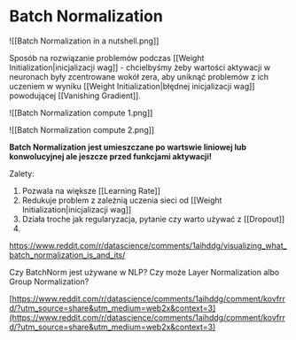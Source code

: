 # Batch Normalization

![[Batch Normalization in a nutshell.png]]

Sposób na rozwiązanie problemów podczas [[Weight Initialization|inicjalizacji wag]] - chcielbyśmy żeby wartości aktywacji w neuronach były zcentrowane wokół zera, aby uniknąć problemów z ich uczeniem w wyniku [[Weight Initialization|błędnej inicjalizacji wag]] powodującej [[Vanishing Gradient]].

![[Batch Normalization compute 1.png]]

![[Batch Normalization compute 2.png]]

**Batch Normalization jest umieszczane po wartswie liniowej lub konwolucyjnej ale jeszcze przed funkcjami aktywacji!**

Zalety:
1. Pozwala na większe [[Learning Rate]]
2. Redukuje problem z zależnią uczenia sieci od [[Weight Initialization|inicjalizacji wag]]
3. Działa troche jak regularyzacja, pytanie czy warto używać z [[Dropout]]
4. 

https://www.reddit.com/r/datascience/comments/1aihddg/visualizing_what_batch_normalization_is_and_its/

Czy BatchNorm jest używane w NLP? Czy może Layer Normalization albo Group Normalization?

  

[https://www.reddit.com/r/datascience/comments/1aihddg/comment/kovfrrd/?utm_source=share&utm_medium=web2x&context=3](https://www.reddit.com/r/datascience/comments/1aihddg/comment/kovfrrd/?utm_source=share&utm_medium=web2x&context=3)